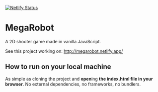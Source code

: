[![Netlify Status](https://api.netlify.com/api/v1/badges/0bdeaaf3-663b-4697-a6ef-3a78cf117a08/deploy-status)](https://app.netlify.com/projects/megarobot/deploys)
﻿
 # MegaRobot

A 2D shooter game made in vanilla JavaScript.

See this project working on: http://megarobot.netlify.app/

## How to run on your local machine

As simple as cloning the project and **open**ing **the index.html file in your browser**. No external dependencies, no frameworks, no bundlers.
